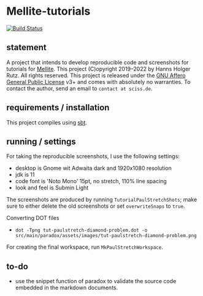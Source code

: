 # Mellite-tutorials

[![Build Status](https://travis-ci.org/Sciss/Mellite-tutorials.svg?branch=master)](https://travis-ci.org/Sciss/Mellite-tutorials)

## statement

A project that intends to develop reproducible code and screenshots for tutorials for
[Mellite](https://sciss.de/mellite). This project (C)opyright 2019–2022 by Hanns Holger Rutz. 
All rights reserved. This project is released under the 
[GNU Affero General Public License](https://raw.github.com/Sciss/Mellite-tutorials/master/LICENSE) v3+ 
and comes with absolutely no warranties. To contact the author, send an email to
`contact at sciss.de`.

## requirements / installation

This project compiles using [sbt](http://www.scala-sbt.org/).

## running / settings

For taking the reproducible screenshots, I use the following settings:

- desktop is Gnome wit Adwaita dark and 1920x1080 resolution
- jdk is 11
- code font is 'Noto Mono' 15pt, no stretch, 110% line spacing
- look and feel is Submin Light

The screenshots are produced by running `TutorialPaulStretchShots`; make sure to either delete
the old screenshots or set `overwriteSnaps` to `true`.

Converting DOT files

- `dot -Tpng tut-paulstretch-diamond-problem.dot -o src/main/paradox/assets/images/tut-paulstretch-diamond-problem.png`

For creating the final workspace, run `MkPaulStretchWorkspace`.

## to-do

- use the snippet function of paradox to validate the source code embedded in the markdown documents.
